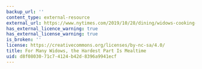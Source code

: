 ```yaml
---
backup_url: ''
content_type: external-resource
external_url: https://www.nytimes.com/2019/10/28/dining/widows-cooking-grief.html
has_external_licence_warning: true
has_external_license_warning: true
is_broken: ''
license: https://creativecommons.org/licenses/by-nc-sa/4.0/
title: For Many Widows, the Hardest Part Is Mealtime
uid: d8f08030-71c7-4124-b42d-8396a9941ecf
---
```

